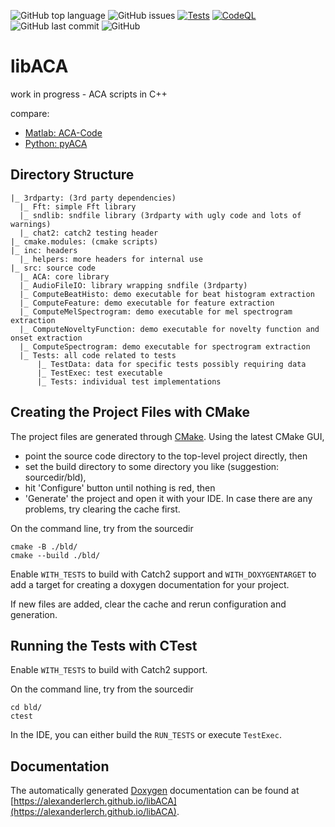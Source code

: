 ![GitHub top language](https://img.shields.io/github/languages/top/alexanderlerch/libACA)
![GitHub issues](https://img.shields.io/github/issues-raw/alexanderlerch/libACA)
[![Tests](https://github.com/alexanderlerch/libACA/actions/workflows/cmake.yml/badge.svg)](https://github.com/alexanderlerch/libACA/actions/workflows/cmake.yml)
[![CodeQL](https://github.com/alexanderlerch/libACA/actions/workflows/codeql-analysis.yml/badge.svg)](https://github.com/alexanderlerch/libACA/actions/workflows/codeql-analysis.yml)
![GitHub last commit](https://img.shields.io/github/last-commit/alexanderlerch/libACA)
![GitHub](https://img.shields.io/github/license/alexanderlerch/libACA)

# libACA
work in progress - ACA scripts in C++

compare:
* [Matlab: ACA-Code](https://github.com/alexanderlerch/ACA-Code)
* [Python: pyACA](https://github.com/alexanderlerch/pyACA)

## Directory Structure
```console
|_ 3rdparty: (3rd party dependencies)
  |_ Fft: simple Fft library
  |_ sndlib: sndfile library (3rdparty with ugly code and lots of warnings)
  |_ chat2: catch2 testing header
|_ cmake.modules: (cmake scripts)
|_ inc: headers
  |_ helpers: more headers for internal use
|_ src: source code
  |_ ACA: core library 
  |_ AudioFileIO: library wrapping sndfile (3rdparty)
  |_ ComputeBeatHisto: demo executable for beat histogram extraction 
  |_ ComputeFeature: demo executable for feature extraction 
  |_ ComputeMelSpectrogram: demo executable for mel spectrogram extraction 
  |_ ComputeNoveltyFunction: demo executable for novelty function and onset extraction 
  |_ ComputeSpectrogram: demo executable for spectrogram extraction 
  |_ Tests: all code related to tests
	  |_ TestData: data for specific tests possibly requiring data
	  |_ TestExec: test executable
	  |_ Tests: individual test implementations 
```

## Creating the Project Files with CMake
The project files are generated through [CMake](https://www.cmake.org). Using the latest CMake GUI, 
* point the source code directory to the top-level project directly, then 
* set the build directory to some directory you like (suggestion: sourcedir/bld), 
* hit 'Configure' button until nothing is red, then
* 'Generate' the project and open it with your IDE.
In case there are any problems, try clearing the cache first.

On the command line, try from the sourcedir

```console
cmake -B ./bld/ 
cmake --build ./bld/ 
```
Enable ```WITH_TESTS``` to build with Catch2 support and ```WITH_DOXYGENTARGET``` to add a target for creating a doxygen documentation for your project.

If new files are added, clear the cache and rerun configuration and generation.

## Running the Tests with CTest
Enable ```WITH_TESTS``` to build with Catch2 support.

On the command line, try from the sourcedir
```console
cd bld/ 
ctest
```
In the IDE, you can either build the ```RUN_TESTS``` or execute ```TestExec```.

## Documentation
The automatically generated [Doxygen](https://www.doxygen.nl) documentation can be found at [https://alexanderlerch.github.io/libACA](https://alexanderlerch.github.io/libACA).

